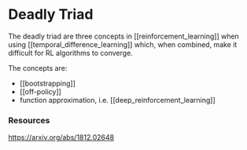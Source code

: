 # Deadly Triad

The deadly triad are three concepts in [[reinforcement_learning]] when using [[temporal_difference_learning]] which, when combined, make it difficult for RL algorithms to converge.

The concepts are:

- [[bootstrapping]]
- [[off-policy]]
- function approximation, i.e. [[deep_reinforcement_learning]]

### Resources

https://arxiv.org/abs/1812.02648